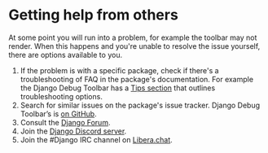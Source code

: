 # Getting help from others

At some point you will run into a problem, for example the toolbar may not render. When this happens and you're unable to resolve the issue yourself, there are options available to you.

1. If the problem is with a specific package, check if there's a troubleshooting of FAQ in the package's documentation. For example the Django Debug Toolbar has a [Tips section](https://django-debug-toolbar.readthedocs.io/en/latest/tips.html) that outlines troubleshooting options.
2. Search for similar issues on the package's issue tracker. Django Debug Toolbar’s is [on GitHub](https://github.com/jazzband/django-debug-toolbar/issues?q=is%3Aissue+is%3Aopen+sort%3Aupdated-desc).
3. Consult the [Django Forum](https://forum.djangoproject.com/).
4. Join the [Django Discord server](https://discord.gg/xcRH6mN4fa).
5. Join the \#Django IRC channel on [Libera.chat](https://libera.chat/).
